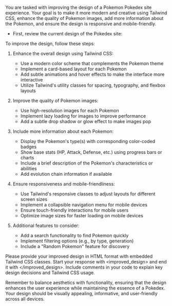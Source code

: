 You are tasked with improving the design of a Pokemon Pokedex site experience. Your goal is to make it more modern and creative using Tailwind CSS, enhance the quality of Pokemon images, add more information about the Pokemon, and ensure the design is responsive and mobile-friendly.

- First, review the current design of the Pokedex site:

To improve the design, follow these steps:

1. Enhance the overall design using Tailwind CSS:
   - Use a modern color scheme that complements the Pokemon theme
   - Implement a card-based layout for each Pokemon
   - Add subtle animations and hover effects to make the interface more interactive
   - Utilize Tailwind's utility classes for spacing, typography, and flexbox layouts

2. Improve the quality of Pokemon images:
   - Use high-resolution images for each Pokemon
   - Implement lazy loading for images to improve performance
   - Add a subtle drop shadow or glow effect to make images pop

3. Include more information about each Pokemon:
   - Display the Pokemon's type(s) with corresponding color-coded badges
   - Show base stats (HP, Attack, Defense, etc.) using progress bars or charts
   - Include a brief description of the Pokemon's characteristics or abilities
   - Add evolution chain information if available

4. Ensure responsiveness and mobile-friendliness:
   - Use Tailwind's responsive classes to adjust layouts for different screen sizes
   - Implement a collapsible navigation menu for mobile devices
   - Ensure touch-friendly interactions for mobile users
   - Optimize image sizes for faster loading on mobile devices

5. Additional features to consider:
   - Add a search functionality to find Pokemon quickly
   - Implement filtering options (e.g., by type, generation)
   - Include a "Random Pokemon" feature for discovery

Please provide your improved design in HTML format with embedded Tailwind CSS classes. Start your response with <improved_design> and end it with </improved_design>. Include comments in your code to explain key design decisions and Tailwind CSS usage.

Remember to balance aesthetics with functionality, ensuring that the design enhances the user experience while maintaining the essence of a Pokedex. Your design should be visually appealing, informative, and user-friendly across all devices.